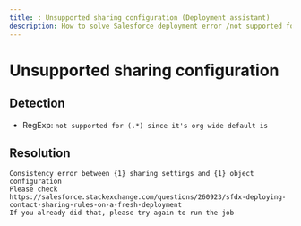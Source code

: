 ```yaml
---
title: : Unsupported sharing configuration (Deployment assistant)
description: How to solve Salesforce deployment error /not supported for (.*) since it's org wide default is/gm
---
```

<!-- markdownlint-disable MD013 -->
# Unsupported sharing configuration

## Detection

- RegExp: `not supported for (.*) since it's org wide default is`

## Resolution

```shell
Consistency error between {1} sharing settings and {1} object configuration
Please check https://salesforce.stackexchange.com/questions/260923/sfdx-deploying-contact-sharing-rules-on-a-fresh-deployment
If you already did that, please try again to run the job
```
